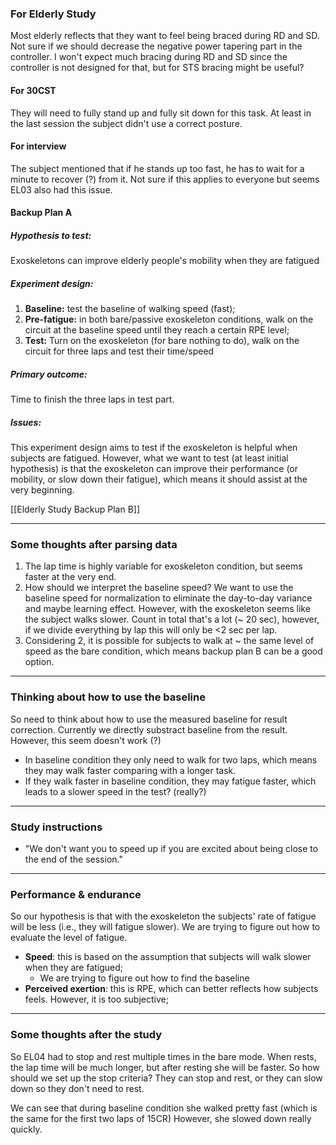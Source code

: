 
### For Elderly Study
Most elderly reflects that they want to feel being braced during RD and SD. Not sure if we should decrease the negative power tapering part in the controller.
I won't expect much bracing during RD and SD since the controller is not designed for that, but for STS bracing might be useful?

#### For 30CST
They will need to fully stand up and fully sit down for this task. At least in the last session the subject didn't use a correct posture.

#### For interview
The subject mentioned that if he stands up too fast, he has to wait for a minute to recover (?) from it. Not sure if this applies to everyone but seems EL03 also had this issue.

#### Backup Plan A
##### Hypothesis to test:
Exoskeletons can improve elderly people's mobility when they are fatigued
##### Experiment design:
1. **Baseline:** test the baseline of walking speed (fast);
2. **Pre-fatigue:** in both bare/passive exoskeleton conditions, walk on the circuit at the baseline speed until they reach a certain RPE level;
3. **Test:** Turn on the exoskeleton (for bare nothing to do), walk on the circuit for three laps and test their time/speed
##### Primary outcome:
Time to finish the three laps in test part.
##### Issues:
This experiment design aims to test if the exoskeleton is helpful when subjects are fatigued. However, what we want to test (at least initial hypothesis) is that the exoskeleton can improve their performance (or mobility, or slow down their fatigue), which means it should assist at the very beginning.

[[Elderly Study Backup Plan B]]


***
### Some thoughts after parsing data
1. The lap time is highly variable for exoskeleton condition, but seems faster at the very end.
2. How should we interpret the baseline speed? We want to use the baseline speed for normalization to eliminate the day-to-day variance and maybe learning effect. However, with the exoskeleton seems like the subject walks slower. Count in total that's a lot (~ 20 sec), however, if we divide everything by lap this will only be <2 sec per lap.
3. Considering 2, it is possible for subjects to walk at ~ the same level of speed as the bare condition, which means backup plan B can be a good option.

***
### Thinking about how to use the baseline

So need to think about how to use the measured baseline for result correction. Currently we directly substract baseline from the result. However, this seem doesn't work (?)
- In baseline condition they only need to walk for two laps, which means they may walk faster comparing with a longer task.
- If they walk faster in baseline condition, they may fatigue faster, which leads to a slower speed in the test? (really?)

***
### Study instructions
- "We don't want you to speed up if you are excited about being close to the end of the session."

***
### Performance & endurance
So our hypothesis is that with the exoskeleton the subjects' rate of fatigue will be less (i.e., they will fatigue slower). We are trying to figure out how to evaluate the level of fatigue. 
- **Speed**: this is based on the assumption that subjects will walk slower when they are fatigued;
	- We are trying to figure out how to find the baseline 
- **Perceived exertion**: this is RPE, which can better reflects how subjects feels. However, it is too subjective; 

***
### Some thoughts after the study
So EL04 had to stop and rest multiple times in the bare mode. When rests, the lap time will be much longer, but after resting she will be faster.
So how should we set up the stop criteria? They can stop and rest, or they can slow down so they don't need to rest.

We can see that during baseline condition she walked pretty fast (which is the same for the first two laps of 15CR) However, she slowed down really quickly.